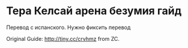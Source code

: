 # Тера Келсай арена безумия гайд
Перевод с испанского. Нужно фиксить перевод

Original Guide: http://tiny.cc/crvhmz from ZC.
